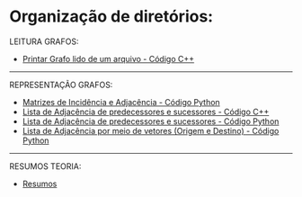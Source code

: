 <h1 > Organização de diretórios: </h1>

LEITURA GRAFOS:
- [Printar Grafo lido de um arquivo - Código C++](https://github.com/brunofaria27/teoria-grafos-computabilidade/tree/main/Mostrar%20Grafo/main.cpp)

--------
REPRESENTAÇÃO GRAFOS:
- [Matrizes de Incidência e Adjacência - Código Python](https://github.com/brunofaria27/teoria-grafos-computabilidade/tree/main/Matriz%20Adjacencia%20e%20Incidencia)
- [Lista de Adjacência de predecessores e sucessores - Código C++](https://github.com/brunofaria27/teoria-grafos-computabilidade/blob/main/Listas%20Grafos/lista_sucessores_predecessores.cpp)
- [Lista de Adjacência de predecessores e sucessores - Código Python](https://github.com/brunofaria27/teoria-grafos-computabilidade/blob/main/Listas%20Grafos/lista_sucessores_predecessores.py)
- [Lista de Adjacência por meio de vetores (Origem e Destino) - Código Python](https://github.com/brunofaria27/teoria-grafos-computabilidade/blob/main/Listas%20Grafos/foward_and_reverse_star.py)
---------------

RESUMOS TEORIA:
- [Resumos](https://github.com/brunofaria27/teoria-grafos-computabilidade/tree/main/Resumos)
